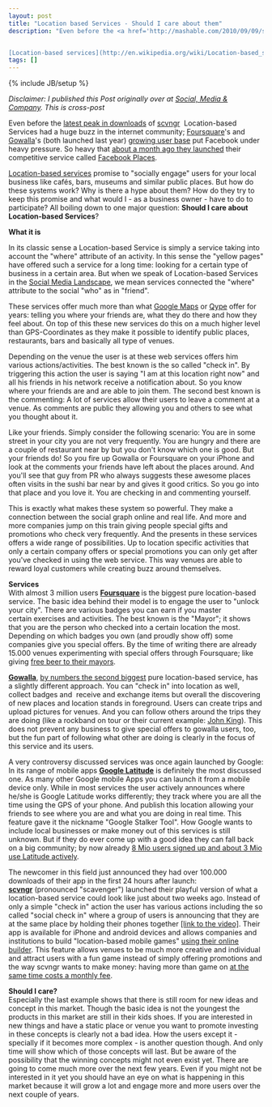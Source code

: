 ```yaml
---
layout: post
title: "Location based Services - Should I care about them"
description: "Even before the <a href='http://mashable.com/2010/09/09/scvngr-app-downloads/'>latest peak in downloads</a>&nbsp;of <a href='http://www.scvngr.com/'>scvngr</a>&nbsp;&nbsp;Location-based Services had a huge buzz in the internet community; <a href='http://foursquare.com/'>Foursquare</a>'s and <a href='http://gowalla.com/'>Gowalla</a>'s (both launched last year) <a href='http://techcrunch.com/2010/07/07/foursquare-gowalla-stats/'>growing user base</a>&nbsp;put Facebook under heavy pressure. So heavy that <a href='http://blog.facebook.com/blog.php?post=418175202130'>about a month ago they launched</a> their competitive service called <a href='http://www.facebook.com/places/'>Facebook Places</a>.


[Location-based services](http://en.wikipedia.org/wiki/Location-based_service) promise to 'socially engage' users for your local business like cafés, bars, museums and similar public places. But how do these systems work? Why is there a hype about them? How do they try to keep this promise and what would I - as a business owner - have to do to participate? All boiling down to one major question: **Should I care about Location-based Services**?"
tags: []
---
```

{% include JB/setup %}

_Disclaimer: I published this Post originally over at [Social, Media & Company](http://socialmediaandcompany.blogspot.de/2010/09/should-i-care-about-location-based.html). This is cross-post_

Even before the <a href="http://mashable.com/2010/09/09/scvngr-app-downloads/">latest peak in downloads</a>&nbsp;of <a href="http://www.scvngr.com/">scvngr</a>&nbsp;&nbsp;Location-based Services had a huge buzz in the internet community; <a href="http://foursquare.com/">Foursquare</a>'s and <a href="http://gowalla.com/">Gowalla</a>'s (both launched last year) <a href="http://techcrunch.com/2010/07/07/foursquare-gowalla-stats/">growing user base</a>&nbsp;put Facebook under heavy pressure. So heavy that <a href="http://blog.facebook.com/blog.php?post=418175202130">about a month ago they launched</a> their competitive service called <a href="http://www.facebook.com/places/">Facebook Places</a>.

[Location-based services](http://en.wikipedia.org/wiki/Location-based_service) promise to "socially engage" users for your local business like cafés, bars, museums and similar public places. But how do these systems work? Why is there a hype about them? How do they try to keep this promise and what would I - as a business owner - have to do to participate? All boiling down to one major question: **Should I care about Location-based Services**?


**What it is**

In its classic sense a Location-based Service is simply a service taking into account the "where" attribute of an activity. In this sense the "yellow pages" have offered such a service for a long time: looking for a certain type of business in a certain area. But when we speak of Location-based Services in the <a href="http://socialmediaandcompany.blogspot.com/2010/04/social-media-landscape.html">Social Media Landscape</a>, we mean services connected the "where" attribute to the social "who" as in "friend".

These services offer much more than what&nbsp;<a href="http://maps.google.com/">Google Maps</a> or <a href="http://www.qype.com/">Qype</a>&nbsp;offer for years:&nbsp;telling you where your friends are, what they do there and how they feel about. On top of this these new services do this on a much higher level than GPS-Coordinates as they make it&nbsp;possible to identify public places, restaurants, bars and basically all type of venues.

Depending on the venue the user is at these web services offers him various actions/activities. The best known is the so called "check in". By triggering this action the user is saying "I am at this location right now" and all his friends in his network receive a notification about. So you know where your friends are and are able to join them. The second best known is the commenting: A lot of services allow their users to leave a comment at a venue. As comments are public they allowing you and others to see what you thought about it.

Like your friends. Simply consider the following scenario: You are in some street in your city you are not very frequently. You are hungry and there are a couple of restaurant near by but you don't know which one is good. But your friends do! So you fire up Gowalla or Foursquare on your iPhone and look at the comments your friends have left about the places around. And you'll see that guy from PR who always suggests these awesome places often visits in the sushi bar near by and gives it good critics. So you go into that place and you love it. You are checking in and commenting yourself.

This is exactly what makes these system so powerful. They make a connection between the social graph online and real life. And more and more companies jump on this train giving people special gifts and promotions who check very frequently. And the presents in these services offers a wide range of possibilities. Up to location specific activities that only a certain company offers or special promotions you can only get after you've checked in using the web service. This way venues are able to reward loyal customers while creating buzz around themselves.

<b>Services</b><br>
With almost&nbsp;3 million users <a href="http://www.foursquare.com/"><b>Foursquare</b></a><b>&nbsp;</b>is the biggest pure location-based service. The basic idea behind their model is to engage the user to "unlock your city". There are various badges you can earn if you master certain&nbsp;exercises&nbsp;and activities. The best known is the "Mayor"; it shows that you are the person who checked into a certain location the most. Depending on which badges you own (and proudly show off) some companies give you special offers. By the time of writing there are already 15.000 venues experimenting with special offers through Foursquare; like giving <a href="http://techcrunch.com/2009/05/29/foursquare-to-serve-up-api-more-mobile-apps-free-beer/">free beer to their mayors</a>.

<a href="http://www.gowalla.com/"><b>Gowalla</b></a>, <a href="http://www.lukew.com/ff/entry.asp?1139">by numbers the second biggest</a> pure location-based service, has a slightly different approach. You can "check in" into location as well, collect badges and &nbsp;receive and exchange items but overall the discovering of new places and location stands in foreground. Users can create trips and upload pictures for venues. And you can follow others around the trips they are doing (like a rockband on tour or their current example: <a href="http://gowalla.com/johnkingusa">John King</a>). This does not prevent any business to give special offers to gowalla users, too, but the fun part of following what other are doing is clearly in the focus of this service and its users.

A very&nbsp;controversy&nbsp;discussed services was once again launched by Google: In its range of mobile apps <a href="http://www.google.com/intl/de_ALL/mobile/latitude/"><b>Google Latitude</b></a> is&nbsp;definitely&nbsp;the most discussed one. As many other Google mobile Apps you can launch it from a mobile device only. While in most services the user actively announces where he/she is Google Latitude works differently; they track where you are all the time using the GPS of your phone. And publish this location allowing your friends to see where you are and what you are doing in real time. This feature gave it the nickname "Google Stalker Tool". How Google wants to include local businesses or make money out of this services is still unknown. But if they do ever come up with a good idea they can fall back on a big community; by now already <a href="http://www.lukew.com/ff/entry.asp?1139">8 Mio users signed up and about 3 Mio use Latitude actively</a>.

The newcomer in this field just announced they had over 100.000 downloads of their app in the first 24 hours after launch: <b><a href="http://www.scvngr.com/">scvngr</a></b>&nbsp;(pronounced "scavenger") launched their playful version of what a location-based service could look like just about two weeks ago. Instead of only a simple "check in" action the user has various actions including the so called "social check in" where a group of users is announcing that they are at the same place by holding their phones together <a href="http://vimeo.com/13438642">[link to the video]</a>. Their app is available for iPhone and android devices and allows companies and institutions to build "location-based mobile games" <a href="http://www.scvngr.com/builder">using their online builder</a>. This feature allows venues to be much more creative and individual and&nbsp;attract&nbsp;users with a fun game instead of&nbsp;simply offering promotions and the way scvngr wants to make money: having more than game on <a href="http://www.scvngr.com/pricing">at the same time costs a monthly fee</a>.

<b>Should I care?</b><br>
Especially the last example shows that there is still room for new ideas and concept in this market. Though the basic idea is not the youngest the products in this market are still in their kids shoes. If you are interested in new things and have a static place or venue you want to promote investing in these concepts is clearly not a bad idea. How the users except it - specially if it becomes more complex - is another question though. And only time will show which of those concepts will last. But be aware of the possibility that the winning concepts might not even exist yet. There are going to come much more over the next few years. Even if you might not be interested in it yet you should have an eye on what is happening in this market because it will grow a lot and engage more and more users over the next couple of years.